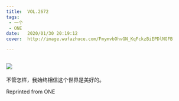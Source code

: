 ```yaml
---
title:	VOL.2672
tags:
 - 一个
 - ONE
date:	2020/01/30 20:19:12
cover:	http://image.wufazhuce.com/FmymvbOhvGN_KqFckzBiEPDlNGFB

---
```

![](http://image.wufazhuce.com/FmymvbOhvGN_KqFckzBiEPDlNGFB)
---

不管怎样，我始终相信这个世界是美好的。
 
Reprinted from ONE
